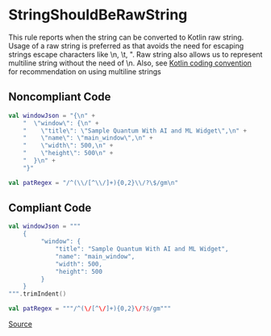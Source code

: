 # StringShouldBeRawString

This rule reports when the string can be converted to Kotlin raw string.
Usage of a raw string is preferred as that avoids the need for escaping strings escape characters like \n, \t, ".
Raw string also allows us to represent multiline string without the need of \n.
Also, see [Kotlin coding convention](https://kotlinlang.org/docs/coding-conventions.html#strings)  for
recommendation on using multiline strings

## Noncompliant Code

```kotlin
val windowJson = "{\n" +
    "  \"window\": {\n" +
    "    \"title\": \"Sample Quantum With AI and ML Widget\",\n" +
    "    \"name\": \"main_window\",\n" +
    "    \"width\": 500,\n" +
    "    \"height\": 500\n" +
    "  }\n" +
    "}"

val patRegex = "/^(\\/[^\\/]+){0,2}\\/?\$/gm\n"
```
## Compliant Code

```kotlin
val windowJson = """
    {
         "window": {
             "title": "Sample Quantum With AI and ML Widget",
             "name": "main_window",
             "width": 500,
             "height": 500
         }
    }
""".trimIndent()

val patRegex = """/^(\/[^\/]+){0,2}\/?$/gm"""
```

[Source](https://arturbosch.github.io/detekt/style.html#stringshouldberawstring)

